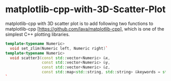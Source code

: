 # matplotlib-cpp-with-3D-Scatter-Plot

matplotlib-cpp with 3D scatter plot is to add following two functions to matplotlib-cpp [https://github.com/lava/matplotlib-cpp], which is one of the simplest C++ plotting libraries.
```cpp
template<typename Numeric>
  void set_zlim(Numeric left, Numeric right)`
template<typename Numeric>
  void scatter3(const std::vector<Numeric> &x,
                const std::vector<Numeric> &y,
                const std::vector<Numeric> &z,
                const std::map<std::string, std::string> &keywords = std::map<std::string, std::string>())````
`
```

